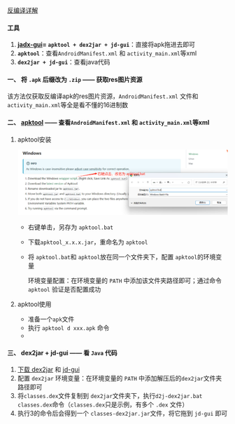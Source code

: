 [反编译详解](https://juejin.cn/post/7158107697907236878)

#### 工具

1. **[jadx-gui](https://github.com/skylot/jadx)= `apktool + dex2jar + jd-gui`**：直接将apk拖进去即可
2. **`apktool`**：查看`AndroidManifest.xml` 和 `activity_main.xml`等xml
3. **`dex2jar + jd-gui`**：查看java代码



#### 一、 将 `.apk` 后缀改为 `.zip` —— 获取res图片资源
    
该方法仅获取反编译apk的res图片资源，`AndroidManifest.xml` 文件和 `activity_main.xml`等全是看不懂的16进制数


#### 二、 [apktool](https://apktool.org/docs/install/#windows) —— 查看`AndroidManifest.xml` 和 `activity_main.xml`等xml
1. apktool安装

   ![apktool下载](../../picture/decode.png)
 
   - 右键单击，另存为 `apktool.bat`
   - 下载`apktool_x.x.x.jar`，重命名为 `apktool`
   - 将 `apktool.bat`和 `apktool`放在同一个文件夹下，配置 `apktool`的环境变量
      
      环境变量配置：在环境变量的 `PATH` 中添加该文件夹路径即可；通过命令 `apktool` 验证是否配置成功
 
2. apktool使用

   - 准备一个`apk`文件
   - 执行 `apktool d xxx.apk` 命令
   - 

#### 三、 dex2jar + jd-gui —— 看 `Java` 代码

1. [下载 dex2jar](https://sourceforge.net/projects/dex2jar/files/) 和 [jd-gui](http://java-decompiler.github.io/)
2. 配置 `dex2jar` 环境变量：在环境变量的 `PATH` 中添加解压后的`dex2jar`文件夹路径即可
3. 将`classes.dex`文件复制到 `dex2jar`文件夹下，执行`d2j-dex2jar.bat classes.dex`命令（`classes.dex`只是示例，有多个 `.dex` 文件）
4. 执行3的命令后会得到一个 `classes-dex2jar.jar`文件，将它拖到 `jd-gui` 即可